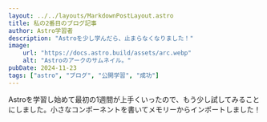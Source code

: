 ```yaml
---
layout: ../../layouts/MarkdownPostLayout.astro
title: 私の2番目のブログ記事
author: Astro学習者
description: "Astroを少し学んだら、止まらなくなりました！"
image:
    url: "https://docs.astro.build/assets/arc.webp"
    alt: "Astroのアークのサムネイル。"
pubDate: 2024-11-23
tags: ["astro", "ブログ", "公開学習", "成功"]
---
```

Astroを学習し始めて最初の1週間が上手くいったので、もう少し試してみることにしました。小さなコンポーネントを書いてメモリーからインポートしました！